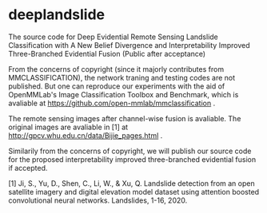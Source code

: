 # deeplandslide
The source code for Deep Evidential Remote Sensing Landslide Classification with A New Belief Divergence and Interpretability Improved Three-Branched Evidential Fusion (Public after acceptance)

From the concerns of copyright (since it majorly contributes from MMCLASSIFICATION), the network traning and testing codes are not published. But one can reproduce our experiments with the aid of OpenMMLab's Image Classification Toolbox and Benchmark, which is avaliable at https://github.com/open-mmlab/mmclassification . 

The remote sensing images after channel-wise fusion is avaliable. The original images are avaliable in [1] at http://gpcv.whu.edu.cn/data/Bijie_pages.html . 

Similarily from the concerns of copyright, we will publish our source code for the proposed interpretability improved three-branched evidential fusion if accepted. 

[1] Ji, S., Yu, D., Shen, C., Li, W., & Xu, Q. Landslide detection from an open satellite imagery and digital elevation model dataset using attention boosted convolutional neural networks. Landslides, 1-16, 2020. 
